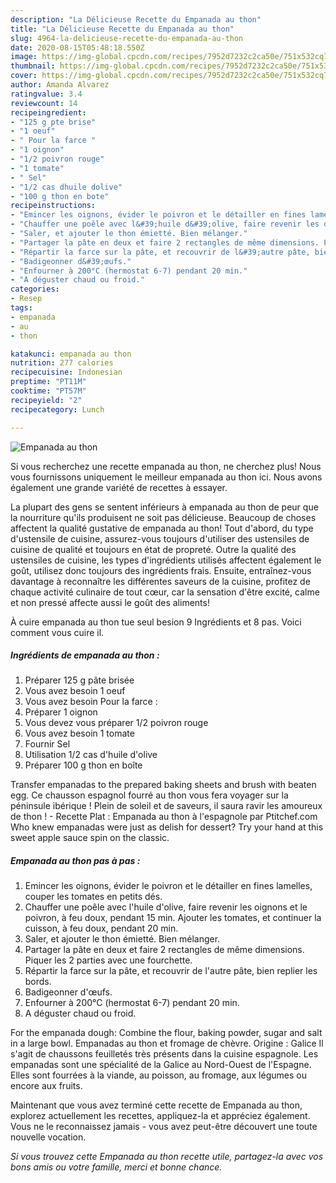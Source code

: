 ```yaml
---
description: "La Délicieuse Recette du Empanada au thon"
title: "La Délicieuse Recette du Empanada au thon"
slug: 4964-la-delicieuse-recette-du-empanada-au-thon
date: 2020-08-15T05:48:18.550Z
image: https://img-global.cpcdn.com/recipes/7952d7232c2ca50e/751x532cq70/empanada-au-thon-photo-principale-de-la-recette.jpg
thumbnail: https://img-global.cpcdn.com/recipes/7952d7232c2ca50e/751x532cq70/empanada-au-thon-photo-principale-de-la-recette.jpg
cover: https://img-global.cpcdn.com/recipes/7952d7232c2ca50e/751x532cq70/empanada-au-thon-photo-principale-de-la-recette.jpg
author: Amanda Alvarez
ratingvalue: 3.4
reviewcount: 14
recipeingredient:
- "125 g pte brise"
- "1 oeuf"
- " Pour la farce "
- "1 oignon"
- "1/2 poivron rouge"
- "1 tomate"
- " Sel"
- "1/2 cas dhuile dolive"
- "100 g thon en bote"
recipeinstructions:
- "Emincer les oignons, évider le poivron et le détailler en fines lamelles, couper les tomates en petits dés."
- "Chauffer une poêle avec l&#39;huile d&#39;olive, faire revenir les oignons et le poivron, à feu doux, pendant 15 min. Ajouter les tomates, et continuer la cuisson, à feu doux, pendant 20 min."
- "Saler, et ajouter le thon émietté. Bien mélanger."
- "Partager la pâte en deux et faire 2 rectangles de même dimensions. Piquer les 2 parties avec une fourchette."
- "Répartir la farce sur la pâte, et recouvrir de l&#39;autre pâte, bien replier les bords."
- "Badigeonner d&#39;œufs."
- "Enfourner à 200°C (hermostat 6-7) pendant 20 min."
- "A déguster chaud ou froid."
categories:
- Resep
tags:
- empanada
- au
- thon

katakunci: empanada au thon 
nutrition: 277 calories
recipecuisine: Indonesian
preptime: "PT11M"
cooktime: "PT57M"
recipeyield: "2"
recipecategory: Lunch

---
```



![Empanada au thon](https://img-global.cpcdn.com/recipes/7952d7232c2ca50e/751x532cq70/empanada-au-thon-photo-principale-de-la-recette.jpg)

Si vous recherchez une recette empanada au thon, ne cherchez plus! Nous vous fournissons uniquement le meilleur empanada au thon ici. Nous avons également une grande variété de recettes à essayer.

La plupart des gens se sentent inférieurs à empanada au thon de peur que la nourriture qu'ils produisent ne soit pas délicieuse. Beaucoup de choses affectent la qualité gustative de empanada au thon! Tout d'abord, du type d'ustensile de cuisine, assurez-vous toujours d'utiliser des ustensiles de cuisine de qualité et toujours en état de propreté. Outre la qualité des ustensiles de cuisine, les types d'ingrédients utilisés affectent également le goût, utilisez donc toujours des ingrédients frais. Ensuite, entraînez-vous davantage à reconnaître les différentes saveurs de la cuisine, profitez de chaque activité culinaire de tout cœur, car la sensation d'être excité, calme et non pressé affecte aussi le goût des aliments!

<!--inarticleads1-->

À cuire empanada au thon tue seul besion 9 Ingrédients et 8 pas. Voici comment vous cuire il.

##### Ingrédients de empanada au thon :

1. Préparer 125 g pâte brisée
1. Vous avez besoin 1 oeuf
1. Vous avez besoin  Pour la farce :
1. Préparer 1 oignon
1. Vous devez vous préparer 1/2 poivron rouge
1. Vous avez besoin 1 tomate
1. Fournir  Sel
1. Utilisation 1/2 cas d&#39;huile d&#39;olive
1. Préparer 100 g thon en boîte


Transfer empanadas to the prepared baking sheets and brush with beaten egg. Ce chausson espagnol fourré au thon vous fera voyager sur la péninsule ibérique ! Plein de soleil et de saveurs, il saura ravir les amoureux de thon ! - Recette Plat : Empanada au thon à l&#39;espagnole par Ptitchef.com Who knew empanadas were just as delish for dessert? Try your hand at this sweet apple sauce spin on the classic. 

<!--inarticleads2-->

##### Empanada au thon pas à pas :

1. Emincer les oignons, évider le poivron et le détailler en fines lamelles, couper les tomates en petits dés.
1. Chauffer une poêle avec l&#39;huile d&#39;olive, faire revenir les oignons et le poivron, à feu doux, pendant 15 min. Ajouter les tomates, et continuer la cuisson, à feu doux, pendant 20 min.
1. Saler, et ajouter le thon émietté. Bien mélanger.
1. Partager la pâte en deux et faire 2 rectangles de même dimensions. Piquer les 2 parties avec une fourchette.
1. Répartir la farce sur la pâte, et recouvrir de l&#39;autre pâte, bien replier les bords.
1. Badigeonner d&#39;œufs.
1. Enfourner à 200°C (hermostat 6-7) pendant 20 min.
1. A déguster chaud ou froid.


For the empanada dough: Combine the flour, baking powder, sugar and salt in a large bowl. Empanadas au thon et fromage de chèvre. Origine : Galice Il s&#39;agit de chaussons feuilletés très présents dans la cuisine espagnole. Les empanadas sont une spécialité de la Galice au Nord-Ouest de l&#39;Espagne. Elles sont fourrées à la viande, au poisson, au fromage, aux légumes ou encore aux fruits. 

<!--inarticleads1-->

<p>
Maintenant que vous avez terminé cette recette de Empanada au thon, explorez actuellement les recettes, appliquez-la et appréciez également. Vous ne le reconnaissez jamais - vous avez peut-être découvert une toute nouvelle vocation.
</p>

<p>
<i>Si vous trouvez cette Empanada au thon recette utile, partagez-la avec vos bons amis ou votre famille, merci et bonne chance.</i>
</p>
